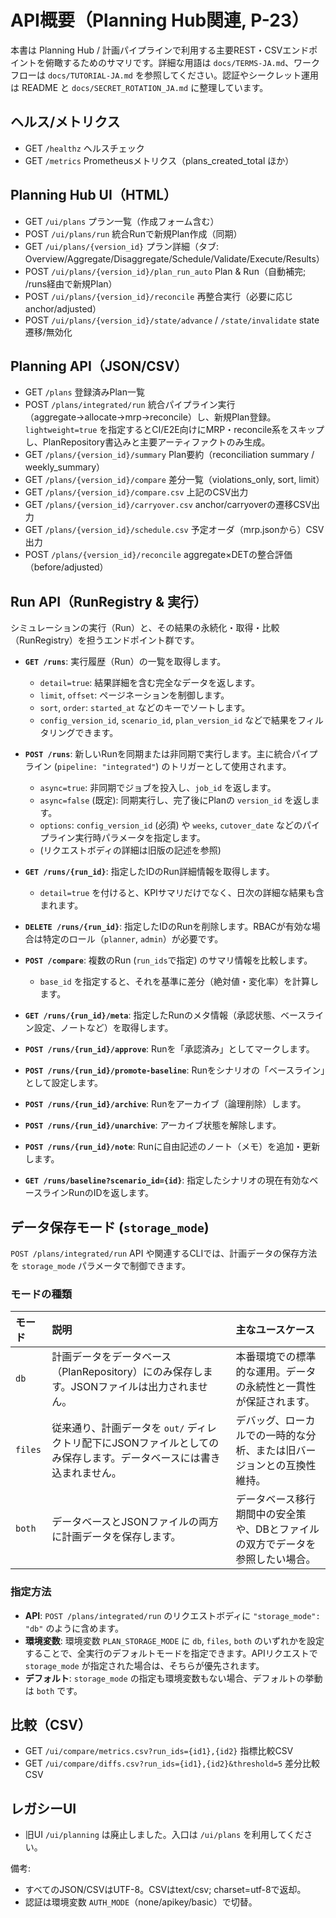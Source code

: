 # API概要（Planning Hub関連, P-23）

本書は Planning Hub / 計画パイプラインで利用する主要REST・CSVエンドポイントを俯瞰するためのサマリです。詳細な用語は `docs/TERMS-JA.md`、ワークフローは `docs/TUTORIAL-JA.md` を参照してください。認証やシークレット運用は README と `docs/SECRET_ROTATION_JA.md` に整理しています。

## ヘルス/メトリクス
- GET `/healthz` ヘルスチェック
- GET `/metrics` Prometheusメトリクス（plans_created_total ほか）

## Planning Hub UI（HTML）
- GET `/ui/plans` プラン一覧（作成フォーム含む）
- POST `/ui/plans/run` 統合Runで新規Plan作成（同期）
- GET `/ui/plans/{version_id}` プラン詳細（タブ: Overview/Aggregate/Disaggregate/Schedule/Validate/Execute/Results）
- POST `/ui/plans/{version_id}/plan_run_auto` Plan & Run（自動補完; /runs経由で新規Plan）
- POST `/ui/plans/{version_id}/reconcile` 再整合実行（必要に応じanchor/adjusted）
- POST `/ui/plans/{version_id}/state/advance` / `/state/invalidate` state遷移/無効化

## Planning API（JSON/CSV）
- GET `/plans` 登録済みPlan一覧
- POST `/plans/integrated/run` 統合パイプライン実行（aggregate→allocate→mrp→reconcile）し、新規Plan登録。`lightweight=true` を指定するとCI/E2E向けにMRP・reconcile系をスキップし、PlanRepository書込みと主要アーティファクトのみ生成。
- GET `/plans/{version_id}/summary` Plan要約（reconciliation summary / weekly_summary）
- GET `/plans/{version_id}/compare` 差分一覧（violations_only, sort, limit）
- GET `/plans/{version_id}/compare.csv` 上記のCSV出力
- GET `/plans/{version_id}/carryover.csv` anchor/carryoverの遷移CSV出力
- GET `/plans/{version_id}/schedule.csv` 予定オーダ（mrp.jsonから）CSV出力
- POST `/plans/{version_id}/reconcile` aggregate×DETの整合評価（before/adjusted）

## Run API（RunRegistry & 実行）

シミュレーションの実行（Run）と、その結果の永続化・取得・比較（RunRegistry）を担うエンドポイント群です。

- **`GET /runs`**: 実行履歴（Run）の一覧を取得します。
  - `detail=true`: 結果詳細を含む完全なデータを返します。
  - `limit`, `offset`: ページネーションを制御します。
  - `sort`, `order`: `started_at` などのキーでソートします。
  - `config_version_id`, `scenario_id`, `plan_version_id` などで結果をフィルタリングできます。

- **`POST /runs`**: 新しいRunを同期または非同期で実行します。主に統合パイプライン (`pipeline: "integrated"`) のトリガーとして使用されます。
  - `async=true`: 非同期でジョブを投入し、`job_id` を返します。
  - `async=false` (既定): 同期実行し、完了後にPlanの `version_id` を返します。
  - `options`: `config_version_id` (必須) や `weeks`, `cutover_date` などのパイプライン実行時パラメータを指定します。
  - (リクエストボディの詳細は旧版の記述を参照)

- **`GET /runs/{run_id}`**: 指定したIDのRun詳細情報を取得します。
  - `detail=true` を付けると、KPIサマリだけでなく、日次の詳細な結果も含まれます。

- **`DELETE /runs/{run_id}`**: 指定したIDのRunを削除します。RBACが有効な場合は特定のロール（`planner`, `admin`）が必要です。

- **`POST /compare`**: 複数のRun (`run_ids`で指定) のサマリ情報を比較します。
  - `base_id` を指定すると、それを基準に差分（絶対値・変化率）を計算します。

- **`GET /runs/{run_id}/meta`**: 指定したRunのメタ情報（承認状態、ベースライン設定、ノートなど）を取得します。

- **`POST /runs/{run_id}/approve`**: Runを「承認済み」としてマークします。

- **`POST /runs/{run_id}/promote-baseline`**: Runをシナリオの「ベースライン」として設定します。

- **`POST /runs/{run_id}/archive`**: Runをアーカイブ（論理削除）します。

- **`POST /runs/{run_id}/unarchive`**: アーカイブ状態を解除します。

- **`POST /runs/{run_id}/note`**: Runに自由記述のノート（メモ）を追加・更新します。

- **`GET /runs/baseline?scenario_id={id}`**: 指定したシナリオの現在有効なベースラインRunのIDを返します。

## データ保存モード (`storage_mode`)

`POST /plans/integrated/run` API や関連するCLIでは、計画データの保存方法を `storage_mode` パラメータで制御できます。

### モードの種類

| モード | 説明 | 主なユースケース |
| :--- | :--- | :--- |
| `db` | 計画データをデータベース（PlanRepository）にのみ保存します。JSONファイルは出力されません。 | 本番環境での標準的な運用。データの永続性と一貫性が保証されます。 |
| `files` | 従来通り、計画データを `out/` ディレクトリ配下にJSONファイルとしてのみ保存します。データベースには書き込まれません。 | デバッグ、ローカルでの一時的な分析、または旧バージョンとの互換性維持。 |
| `both` | データベースとJSONファイルの両方に計画データを保存します。 | データベース移行期間中の安全策や、DBとファイルの双方でデータを参照したい場合。 |

### 指定方法

- **API**: `POST /plans/integrated/run` のリクエストボディに `"storage_mode": "db"` のように含めます。
- **環境変数**: 環境変数 `PLAN_STORAGE_MODE` に `db`, `files`, `both` のいずれかを設定することで、全実行のデフォルトモードを指定できます。APIリクエストで `storage_mode` が指定された場合は、そちらが優先されます。
- **デフォルト**: `storage_mode` の指定も環境変数もない場合、デフォルトの挙動は `both` です。

## 比較（CSV）
- GET `/ui/compare/metrics.csv?run_ids={id1},{id2}` 指標比較CSV
- GET `/ui/compare/diffs.csv?run_ids={id1},{id2}&threshold=5` 差分比較CSV

## レガシーUI
- 旧UI `/ui/planning` は廃止しました。入口は `/ui/plans` を利用してください。

備考:
- すべてのJSON/CSVはUTF-8。CSVはtext/csv; charset=utf-8で返却。
- 認証は環境変数 `AUTH_MODE`（none/apikey/basic）で切替。
